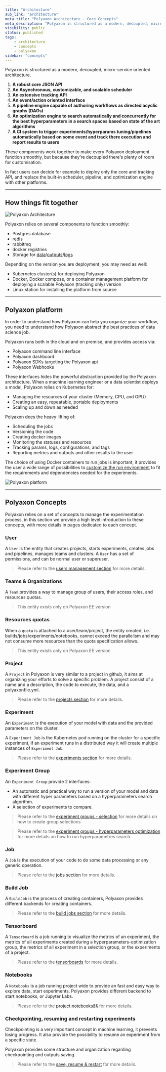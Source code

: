 ```yaml
---
title: "Architecture"
sub_link: "architecture"
meta_title: "Polyaxon Architecture - Core Concepts"
meta_description: "Polyaxon is structured as a modern, decoupled, micro-services oriented platform. Discover how things fit together at Polyaxon."
visibility: public
status: published
tags:
    - architecture
    - concepts
    - polyaxon
sidebar: "concepts"
---
```


Polyaxon is structured as a modern, decoupled, micro-service oriented architecture.


1. **A robust core JSON API**
2. **An Asynchronous, customizable, and scalable scheduler**
3. **An extensive tracking API**
4. **An event/action oriented interface**
5. **A pipeline engine capable of authoring workflows as directed acyclic graphs (DAGs)**
6. **An optimization engine to search automatically and concurrently for the best hyperparameters in a search spaces based on state of the art algorithms**
7. **A CI system to trigger experiments/hyperparams tuning/pipelines automatically based on some event and track there execution and report results to users**

These components work together to make every Polyaxon deployment function smoothly, 
but because they're decoupled there's plenty of room for customisation.

In fact users can decide for example to deploy only the core and tracking API, and replace the built-in scheduler, pipeline, and optimization engine with other platforms.

---

## How things fit together

![Polyaxon Architecture](../../content/images/concepts/architecture/polyaxon_architecture.png)

Polyaxon relies on several components to function smoothly:

 * Postgres database
 * redis
 * rabbitmq
 * docker registries
 * Storage for [data](/configuration/custom-data-storage/)/[outputs](/configuration/custom-outputs-storage/)/[logs](/configuration/custom-logs-storage/)

Depending on the version you are deployment, you may need as well:

 * Kubernetes cluster(s) for deploying Polyaxon
 * Docker, Docker compose, or a container management platform for deploying a scalable Polyaxon (tracking only) version
 * Linux station for installing the platform from source
 
---

## Polyaxon platform

In order to understand how Polyaxon can help you organize your workflow,
you need to understand how Polyaxon abstract the best practices of data science job.

Polyaxon runs both in the cloud and on premise, and provides access via:

 * Polyaxon command line interface
 * Polyaxon dashboard
 * Polyaxon SDKs targeting the Polyaxon api
 * Polyaxon Webhooks


These interfaces hides the powerful abstraction provided by the Polyaxon architecture.
When a machine learning engineer or a data scientist deploys a model,
Polyaxon relies on Kubernetes for:

 * Managing the resources of your cluster (Memory, CPU, and GPU)
 * Creating an easy, repeatable, portable deployments
 * Scaling up and down as needed

Polyaxon does the heavy lifting of:

 * Scheduling the jobs
 * Versioning the code
 * Creating docker images
 * Monitoring the statuses and resources
 * Tracking params, logs, configurations, and tags
 * Reporting metrics and outputs and other results to the user

The choice of using Docker containers to run jobs is important,
it provides the user a wide range of possibilities to [customize the run environment](/configuration/custom-run-environment/)
to fit the requirements and dependencies needed for the experiments.

![Polyaxon platform](../../content/images/concepts/architecture/polyaxon_platform.png)

---

## Polyaxon Concepts

Polyaxon relies on a set of concepts to manage the experimentation process,
in this section we provide a high level introduction to these concepts,
with more details in pages dedicated to each concept.


### User

A `User` is the entity that creates projects, starts experiments, creates jobs and pipelines, manages teams and clusters.
A `User` has a set of permissions, and can be normal user or superuser.

> Please refer to the [users management section](/configuration/users-management/) for more details.

### Teams & Organizations

A `Team` provides a way to manage group of users, their access roles, and resources quotas.

<blockquote class="warning"> This entity exists only on Polyaxon EE version</blockquote>

### Resources quotas

When a `quota` is attached to a user/team/project, the entity created, i.e. builds/jobs/experiments/notebooks, cannot exceed the parallelism and may not consume more 
resources than the quota specification allows.

<blockquote class="warning"> This entity exists only on Polyaxon EE version</blockquote>

### Project

A `Project` in Polyaxon is very similar to a project in github,
it aims at organizing your efforts to solve a specific problem.
A project consist of a name and a description, the code to execute, the data, and a polyaxonfile.yml.

> Please refer to the [projects section](/concepts/projects/) for more details.

### Experiment

An `Experiment` is the execution of your model with data and the provided parameters on the cluster.

A `Experiment Job` is the Kubernetes pod running on the cluster for a specific experiment,
if an experiment runs in a distributed way it will create multiple instances of `Experiment Job`.

> Please refer to the [experiments section](/concepts/experiments/) for more details.


### Experiment Group

An `Experiment Group` provide 2 interfaces:
  * An automatic and practical way to run a version of your model and data with different hyper parameters based on a hyperparameters search algorithm.
  * A selection of experiments to compare.

> Please refer to the [experiment groups - selection](/concepts/experiment-groups-selections/) for more details on how to create group selections
 
> Please refer to the [experiment groups - hyperparameters optimization](/concepts/experiment-groups-hyperparameters-optimization/) for more details on how to run hyperparametres search.


### Job

A `Job` is the execution of your code to do some data processing or any generic operation.

> Please refer to the [jobs section](/concepts/jobs/) for more details.

### Build Job

A `BuildJob` is the process of creating containers, Polyaxon provides different backends for creating containers.

> Please refer to the [build jobs section](/concepts/builds/) for more details.


### Tensorboard

A `Tensorboard` is a job running to visualize the metrics of an experiment,
the metrics of all experiments created during a hyperparameters-optimization group, 
the metrics of all experiment in a selection group, or the experiments of a project.

> Please refer to the [tensorboards](/concepts/tensorboards/) for more details.

### Notebooks

A `Notebooks` is a job running project wide to provide an fast and easy way to explore data, start experiments. 
Polyaxon provides different backend to start notebooks, or Jupyter Labs.

> Please refer to the [project notebooks§§](/concepts/notebooks/) for more details.


### Checkpointing, resuming and restarting experiments

Checkpointing is a very important concept in machine learning, it prevents losing progress.
It also provide the possibility to resume an experiment from a specific state.

Polyaxon provides some structure and organization regarding checkpointing and outputs saving.


> Please refer to the [save, resume & restart](/concepts/save-resume-restart/) for more details.
